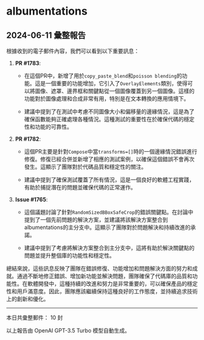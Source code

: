 # albumentations

## 2024-06-11 彙整報告

根據收到的電子郵件內容，我們可以看到以下重要訊息：



1. **PR #1783**:

   - 在這個PR中，新增了用於`copy_paste_blend`和`poisson blending`的功能。這是一個重要的功能增加，它引入了`OverlayElements`類別，使得可以將圖像、遮罩、邊界框和關鍵點從一個圖像覆蓋到另一個圖像。這樣的功能對於圖像處理和合成非常有用，特別是在文本轉換的應用情境下。

   - 建議中提到了在測試中考慮不同圖像大小和偏移量的邊緣情況，這是為了確保函數能夠正確處理各種情況。這種測試的重要性在於確保代碼的穩定性和功能的可靠性。



2. **PR #1782**:

   - 這個PR主要是針對`Compose`中當`transforms=[]`時的一個邊緣情況錯誤進行修復。修復已經合併並新增了相應的測試案例，以確保這個錯誤不會再次發生。這顯示了團隊對於代碼品質和穩定性的關注。

   - 建議中提到了確保測試覆蓋了所有情況，這是一個良好的軟體工程實踐，有助於捕捉潛在的問題並確保代碼的正常運作。



3. **Issue #1765**:

   - 這個議題討論了針對`RandomSizedBBoxSafeCrop`的錯誤關鍵點。在討論中提到了一個先前問題的解決方案，並建議將該解決方案整合到albumentations的主分支中。這顯示了團隊對於問題解決和持續改進的承諾。

   - 建議中提到了考慮將解決方案整合到主分支中，這將有助於解決關鍵點的問題並提升整個庫的功能性和穩定性。



總結來說，這些訊息反映了團隊在錯誤修復、功能增加和問題解決方面的努力和成就。通過不斷地修正錯誤、增加新功能並解決問題，團隊確保了代碼庫的品質和功能性。在軟體開發中，這種持續的改進和努力是非常重要的，可以確保產品的穩定性和用戶滿意度。因此，團隊應該繼續保持這種良好的工作態度，並持續追求技術上的創新和優化。



---



本日共彙整郵件： 10 封



以上報告由 OpenAI GPT-3.5 Turbo 模型自動生成。